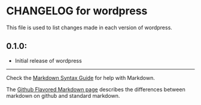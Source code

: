 # CHANGELOG for wordpress

This file is used to list changes made in each version of wordpress.

## 0.1.0:

* Initial release of wordpress

- - - 
Check the [Markdown Syntax Guide](http://daringfireball.net/projects/markdown/syntax) for help with Markdown.

The [Github Flavored Markdown page](http://github.github.com/github-flavored-markdown/) describes the differences between markdown on github and standard markdown.
